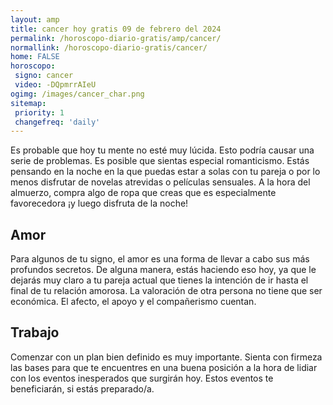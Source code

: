 ```yaml
---
layout: amp
title: cancer hoy gratis 09 de febrero del 2024 
permalink: /horoscopo-diario-gratis/amp/cancer/
normallink: /horoscopo-diario-gratis/cancer/
home: FALSE
horoscopo:
 signo: cancer
 video: -DQpmrrAIeU
ogimg: /images/cancer_char.png
sitemap:
 priority: 1
 changefreq: 'daily'
---
```



Es probable que hoy tu mente no esté muy lúcida. Esto podría causar una serie de problemas. Es posible que sientas especial romanticismo. Estás pensando en la noche en la que puedas estar a solas con tu pareja o por lo menos disfrutar de novelas atrevidas o películas sensuales. A la hora del almuerzo, compra algo de ropa que creas que es especialmente favorecedora ¡y luego disfruta de la noche!

## Amor

Para algunos de tu signo, el amor es una forma de llevar a cabo sus más profundos secretos. De alguna manera, estás haciendo eso hoy, ya que le dejarás muy claro a tu pareja actual que tienes la intención de ir hasta el final de tu relación amorosa. La valoración de otra persona no tiene que ser económica. El afecto, el apoyo y el compañerismo cuentan.

## Trabajo

Comenzar con un plan bien definido es muy importante. Sienta con firmeza las bases para que te encuentres en una buena posición a la hora de lidiar con los eventos inesperados que surgirán hoy. Estos eventos te beneficiarán, si estás preparado/a.